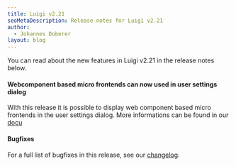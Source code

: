```yaml
---
title: Luigi v2.21  
seoMetaDescription: Release notes for Luigi v2.21
author:
  - Johannes Doberer
layout: blog
---
```


You can read about the new features in Luigi v2.21 in the release notes below.

<!-- Excerpt -->

#### Webcomponent based micro frontends can now used in user settings dialog

With this release it is possible to display web component based micro frontends in the user settings dialog. More informations can be found in our [docu](https://docs.luigi-project.io/docs/user-settings?section=webcomponent)


#### Bugfixes

For a full list of bugfixes in this release, see our [changelog](https://github.com/SAP/luigi/blob/main/CHANGELOG.md).